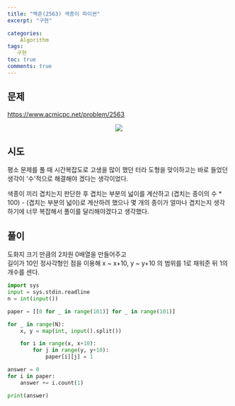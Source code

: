 ```yaml
---
title: "백준(2563) 색종이 파이썬"
excerpt: "구현"

categories:
    Algorithm
tags:
   구현
toc: true
comments: true
---
```

## 문제  
<https://www.acmicpc.net/problem/2563>
<p align = "center"><img src = "../../assets/images/boj/colored_p.png"></p>

## 시도
평소 문제를 풀 때 시간복잡도로 고생을 많이 했던 터라
도형을 맞이하고는 바로 들었던 생각이 '수'적으로 해결해야 겠다는 생각이었다.  

색종이 끼리 겹치는지 판단한 후 겹치는 부분의 넓이를 계산하고 (겹치는 종이의 수 * 100) - (겹치는 부분의 넓이)로 계산하려 했으나 몇 개의 종이가 얼마나 겹치는지 생각하기에 너무 복잡해서 풀이를 달리해야겠다고 생각했다.

## 풀이
도화지 크기 만큼의 2차원 0배열을 만들어주고  
길이가 10인 정사각형인 점을 이용해 x ~ x+10, y ~ y+10 의 범위를 1로 채워준 뒤 1의 개수를 센다.
```python
import sys
input = sys.stdin.readline
n = int(input())

paper = [[0 for _ in range(101)] for _ in range(101)]

for _ in range(N):
    x, y = map(int, input().split())

    for i in range(x, x+10):
        for j in range(y, y+10):
            paper[i][j] = 1

answer = 0
for i in paper:
    answer += i.count(1)

print(answer)
```